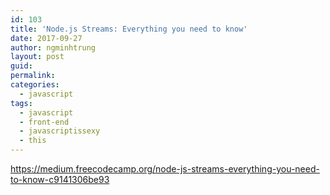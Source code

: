 ```yaml
---
id: 103
title: 'Node.js Streams: Everything you need to know'
date: 2017-09-27
author: ngminhtrung
layout: post
guid: 
permalink: 
categories:
  - javascript
tags:
  - javascript
  - front-end
  - javascriptissexy
  - this
---
```


https://medium.freecodecamp.org/node-js-streams-everything-you-need-to-know-c9141306be93